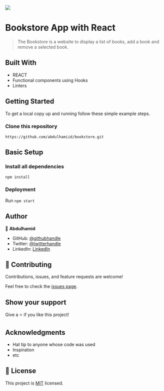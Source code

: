 ![](https://img.shields.io/badge/Microverse-blueviolet)

# Bookstore App with React

> The Bookstore is a website to display a list of books, add a book and remove a selected book.

## Built With

- REACT
- Functional components using Hooks
- Linters


## Getting Started

To get a local copy up and running follow these simple example steps.

### Clone this repository

```
https://github.com/abdulhamiid/bookstore.git
```

## Basic Setup
### Install all dependencies

```
npm install
```

### Deployment

Run ```npm start```

## Author

👤 **Abdulhamid**

- GitHub: [@githubhandle](https://github.com/abdulhamiid)
- Twitter: [@twitterhandle](https://twitter.com/abdulhamid_adio)
- LinkedIn: [LinkedIn](https://linkedin.com/)

## 🤝 Contributing

Contributions, issues, and feature requests are welcome!

Feel free to check the [issues page](https://github.com/abdulhamiid/bookstore/issues).

## Show your support

Give a ⭐️ if you like this project!

## Acknowledgments

- Hat tip to anyone whose code was used
- Inspiration
- etc


## 📝 License

This project is [MIT](./MIT.md) licensed.
